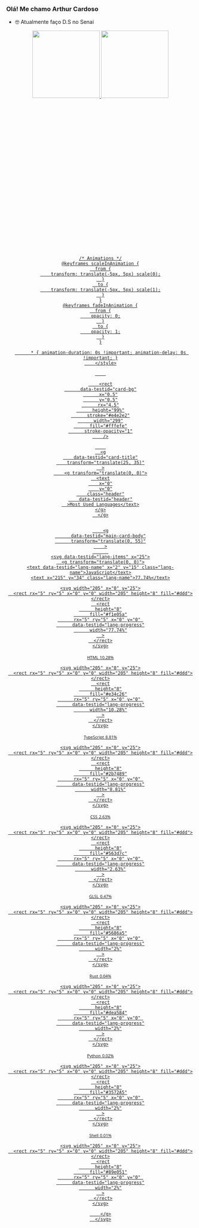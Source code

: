### Olá! Me chamo Arthur Cardoso



- 🤓 Atualmente faço D.S no Senai

<div align="center">
  <a href="https://github.com/y-Arthur">
  <img height="180em" src="https://github-readme-stats.vercel.app/api?username=y-Arthur&show_icons=false&theme=radical&include_all_commits=true&count_private=true"/>
   <img height="180em" src="https://github-readme-stats.vercel.app/api/top-langs/?username=y-Arthur&layout=compact&langs_count=7&theme=radical"/>
     <svg
        width="300"
        height="405"
        viewBox="0 0 300 405"
        fill="none"
        xmlns="http://www.w3.org/2000/svg"
      >
        <style>
          .header {
            font: 600 18px 'Segoe UI', Ubuntu, Sans-Serif;
            fill: #2f80ed;
            animation: fadeInAnimation 0.8s ease-in-out forwards;
          }
          .lang-name { font: 400 11px 'Segoe UI', Ubuntu, Sans-Serif; fill: #333 }

          
    /* Animations */
    @keyframes scaleInAnimation {
      from {
        transform: translate(-5px, 5px) scale(0);
      }
      to {
        transform: translate(-5px, 5px) scale(1);
      }
    }
    @keyframes fadeInAnimation {
      from {
        opacity: 0;
      }
      to {
        opacity: 1;
      }
    }
  
          * { animation-duration: 0s !important; animation-delay: 0s !important; }
        </style>

        

        <rect
          data-testid="card-bg"
          x="0.5"
          y="0.5"
          rx="4.5"
          height="99%"
          stroke="#e4e2e2"
          width="299"
          fill="#fffefe"
          stroke-opacity="1"
        />

        
      <g
        data-testid="card-title"
        transform="translate(25, 35)"
      >
        <g transform="translate(0, 0)">
      <text
        x="0"
        y="0"
        class="header"
        data-testid="header"
      >Most Used Languages</text>
    </g>
      </g>
    

        <g
          data-testid="main-card-body"
          transform="translate(0, 55)"
        >
          
    <svg data-testid="lang-items" x="25">
      <g transform="translate(0, 0)">
    <text data-testid="lang-name" x="2" y="15" class="lang-name">JavaScript</text>
    <text x="215" y="34" class="lang-name">77.74%</text>
    
    <svg width="205" x="0" y="25">
      <rect rx="5" ry="5" x="0" y="0" width="205" height="8" fill="#ddd"></rect>
      <rect
          height="8"
          fill="#f1e05a"
          rx="5" ry="5" x="0" y="0" 
          data-testid="lang-progress"
          width="77.74%"
      >
      </rect>
    </svg>
  
  </g><g transform="translate(0, 40)">
    <text data-testid="lang-name" x="2" y="15" class="lang-name">HTML</text>
    <text x="215" y="34" class="lang-name">10.28%</text>
    
    <svg width="205" x="0" y="25">
      <rect rx="5" ry="5" x="0" y="0" width="205" height="8" fill="#ddd"></rect>
      <rect
          height="8"
          fill="#e34c26"
          rx="5" ry="5" x="0" y="0" 
          data-testid="lang-progress"
          width="10.28%"
      >
      </rect>
    </svg>
  
  </g><g transform="translate(0, 80)">
    <text data-testid="lang-name" x="2" y="15" class="lang-name">TypeScript</text>
    <text x="215" y="34" class="lang-name">8.81%</text>
    
    <svg width="205" x="0" y="25">
      <rect rx="5" ry="5" x="0" y="0" width="205" height="8" fill="#ddd"></rect>
      <rect
          height="8"
          fill="#2b7489"
          rx="5" ry="5" x="0" y="0" 
          data-testid="lang-progress"
          width="8.81%"
      >
      </rect>
    </svg>
  
  </g><g transform="translate(0, 120)">
    <text data-testid="lang-name" x="2" y="15" class="lang-name">CSS</text>
    <text x="215" y="34" class="lang-name">2.63%</text>
    
    <svg width="205" x="0" y="25">
      <rect rx="5" ry="5" x="0" y="0" width="205" height="8" fill="#ddd"></rect>
      <rect
          height="8"
          fill="#563d7c"
          rx="5" ry="5" x="0" y="0" 
          data-testid="lang-progress"
          width="2.63%"
      >
      </rect>
    </svg>
  
  </g><g transform="translate(0, 160)">
    <text data-testid="lang-name" x="2" y="15" class="lang-name">GLSL</text>
    <text x="215" y="34" class="lang-name">0.47%</text>
    
    <svg width="205" x="0" y="25">
      <rect rx="5" ry="5" x="0" y="0" width="205" height="8" fill="#ddd"></rect>
      <rect
          height="8"
          fill="#5686a5"
          rx="5" ry="5" x="0" y="0" 
          data-testid="lang-progress"
          width="2%"
      >
      </rect>
    </svg>
  
  </g><g transform="translate(0, 200)">
    <text data-testid="lang-name" x="2" y="15" class="lang-name">Rust</text>
    <text x="215" y="34" class="lang-name">0.04%</text>
    
    <svg width="205" x="0" y="25">
      <rect rx="5" ry="5" x="0" y="0" width="205" height="8" fill="#ddd"></rect>
      <rect
          height="8"
          fill="#dea584"
          rx="5" ry="5" x="0" y="0" 
          data-testid="lang-progress"
          width="2%"
      >
      </rect>
    </svg>
  
  </g><g transform="translate(0, 240)">
    <text data-testid="lang-name" x="2" y="15" class="lang-name">Python</text>
    <text x="215" y="34" class="lang-name">0.02%</text>
    
    <svg width="205" x="0" y="25">
      <rect rx="5" ry="5" x="0" y="0" width="205" height="8" fill="#ddd"></rect>
      <rect
          height="8"
          fill="#3572A5"
          rx="5" ry="5" x="0" y="0" 
          data-testid="lang-progress"
          width="2%"
      >
      </rect>
    </svg>
  
  </g><g transform="translate(0, 280)">
    <text data-testid="lang-name" x="2" y="15" class="lang-name">Shell</text>
    <text x="215" y="34" class="lang-name">0.01%</text>
    
    <svg width="205" x="0" y="25">
      <rect rx="5" ry="5" x="0" y="0" width="205" height="8" fill="#ddd"></rect>
      <rect
          height="8"
          fill="#89e051"
          rx="5" ry="5" x="0" y="0" 
          data-testid="lang-progress"
          width="2%"
      >
      </rect>
    </svg>
  
  </g>
    </svg>
  
        </g>
      </svg>
    

</div>
